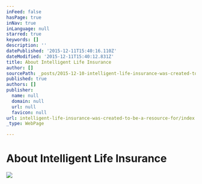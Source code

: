 ```yaml
---
inFeed: false
hasPage: true
inNav: true
inLanguage: null
starred: true
keywords: []
description: ''
datePublished: '2015-12-11T15:40:16.110Z'
dateModified: '2015-12-11T15:40:12.831Z'
title: About Intelligent Life Insurance
author: []
sourcePath: _posts/2015-12-10-intelligent-life-insurance-was-created-to-be-a-resource-for.md
published: true
authors: []
publisher:
  name: null
  domain: null
  url: null
  favicon: null
url: intelligent-life-insurance-was-created-to-be-a-resource-for/index.html
_type: WebPage

---
```

# About Intelligent Life Insurance
![](https://s3-us-west-2.amazonaws.com/the-grid-img/p/787f31f0ecece875c94b7b67612edd30981cb43d.jpg)